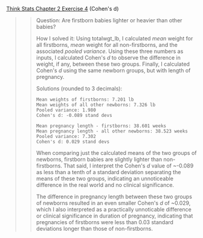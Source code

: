 [Think Stats Chapter 2 Exercise 4](http://greenteapress.com/thinkstats2/html/thinkstats2003.html#toc24) (Cohen's d)

>> Question: Are firstborn babies lighter or heavier than other babies?
>>
>> How I solved it: Using totalwgt_lb, I calculated *mean* weight for all firstborns, *mean* weight for all non-firstborns, and the associated *pooled variance*. Using these three numbers as inputs, I calculated Cohen's *d* to observe the difference in weight, if any, between these two groups. Finally, I calculated Cohen's *d* using the same newborn groups, but with length of pregnancy.
>>
>> Solutions (rounded to 3 decimals):
>>
>>     Mean weights of firstborns: 7.201 lb
>>     Mean weights of all other newborns: 7.326 lb
>>     Pooled variance: 1.980
>>     Cohen's d: -0.089 stand devs
>>
>>     Mean pregnancy length - firstborns: 38.601 weeks
>>     Mean pregnancy length - all other newborns: 38.523 weeks
>>     Pooled variance: 7.302
>>     Cohen's d: 0.029 stand devs
>>
>> When comparing just the calculated means of the two groups of newborns, firstborn babies are slightly lighter than non-firstborns. That said, I interpret the Cohen's *d* value of ~-0.089 as less than a tenth of a standard deviation separating the means of these two groups, indicating an unnoticeable difference in the real world and no clinical significance.  
>>  
>> The difference in pregnancy length between these two groups of newborns resulted in an even smaller Cohen's *d* of ~0.029, which I also interpreted as a practically unnoticable difference or clinical significance in duration of pregnancy, indicating that pregnancies of firstborns were less than 0.03 standard deviations longer than those of non-firstborns.
